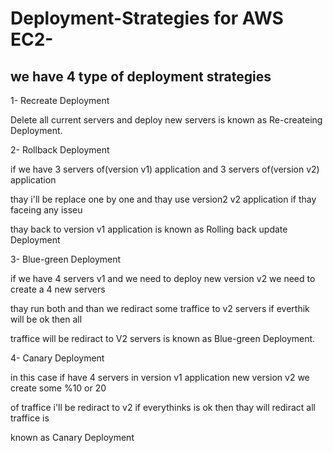 # Deployment-Strategies for AWS EC2-

## we have 4 type of deployment strategies

1- Recreate Deployment 

Delete all current servers and deploy new servers is known as Re-createing Deployment.

2- Rollback Deployment

if we have 3 servers of(version v1) application and 3 servers of(version v2) application        
        
thay i'll be replace one by one and thay use version2 v2 application if thay faceing any isseu    

thay back to version v1 application is known as Rolling back update Deployment 
   
3- Blue-green Deployment

if we have 4 servers v1 and we need to deploy new version v2 we need to create a 4 new servers 

thay run both and than we rediract some traffice to v2 servers if everthik will be ok then all 

traffice will be rediract to V2 servers is known as Blue-green Deployment.

4- Canary Deployment   
   
in this case if have 4 servers in version v1 application new version v2 we create some %10 or 20 

of traffice i'll be rediract to v2 if everythinks is ok then thay will rediract all traffice is 

known as Canary Deployment
